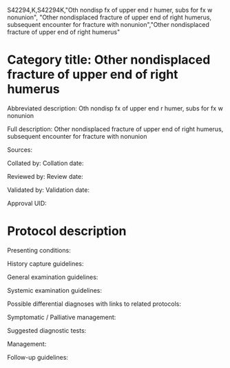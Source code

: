 S42294,K,S42294K,"Oth nondisp fx of upper end r humer, subs for fx w nonunion", "Other nondisplaced fracture of upper end of right humerus, subsequent encounter for fracture with nonunion","Other nondisplaced fracture of upper end of right humerus"
# Category title: Other nondisplaced fracture of upper end of right humerus

Abbreviated description: Oth nondisp fx of upper end r humer, subs for fx w nonunion

Full description: Other nondisplaced fracture of upper end of right humerus, subsequent encounter for fracture with nonunion

Sources:

Collated by:
Collation date:

Reviewed by:
Review date:

Validated by:
Validation date:

Approval UID:

# Protocol description

Presenting conditions:

History capture guidelines:

General examination guidelines:

Systemic examination guidelines:

Possible differential diagnoses with links to related protocols:

Symptomatic / Palliative management:

Suggested diagnostic tests:

Management:

Follow-up guidelines:
